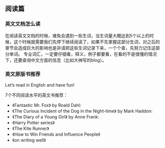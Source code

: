 ## 阅读篇

### 英文文档怎么读
在阅读英文文档的时候，难免会遇到一些生词，当生词量大概达到5个以上的时候，这个时候就需要我们先停下继续阅读了，如果不先掌握这部分生词，对之后的章节会造成巨大的影响也是非请把这些生词记录下来，一个个查，先努力记住这部分单词。
专业词汇，一定要仔细看，释义，例子都要看，在看的不是很懂的情况下，还要查询中文方面的信息（比如大神写的blog）。


### 英文原版书推荐
Let’s read in English and have fun!

7个不同阅读水平的英文书推荐：

- 《Fantastic Mr. Fox》 by Roald Dahl:
- 《The Curious Incident of the Dog in the Night-time》 by Mark Haddon: 
- 《The Diary of a Young Girl》 by Anne Frank: 
- 《Harry Potter series》
- 《The Kite Runner》 
- 《How to Win Friends and Influence People》
- 《on writing well》